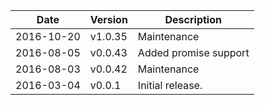 | Date        | Version | Description |
| ----------- | ------- | ----------- |
| 2016-10-20  | v1.0.35 | Maintenance |
| 2016-08-05  | v0.0.43 | Added promise support |
| 2016-08-03  | v0.0.42 | Maintenance |
| 2016-03-04  | v0.0.1  | Initial release. |
